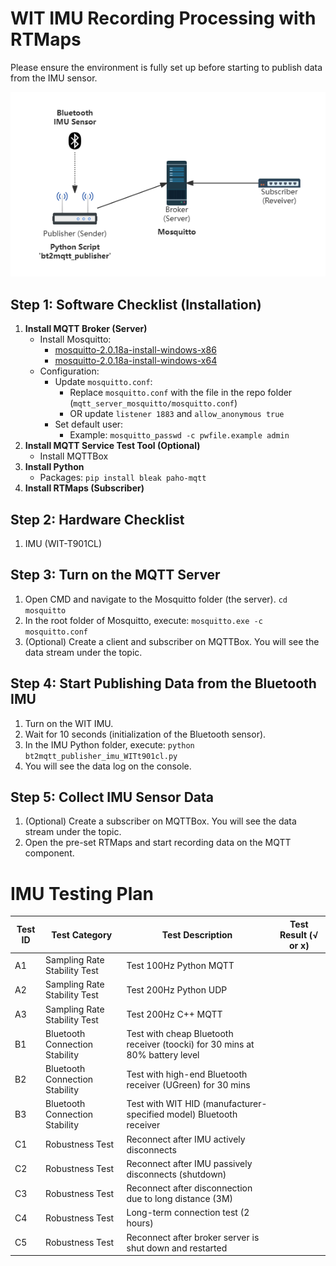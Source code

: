 # WIT IMU Recording Processing with RTMaps
Please ensure the environment is fully set up before starting to publish data from the IMU sensor.

![Data transmission topology diagram](https://github.com/yyt1208732230/Zoe_IMUs/blob/main/WIT_BWT901CL/mqtt_server_mosquitto/MQTT.png "MQTT Topology")

## Step 1: Software Checklist (Installation)
1. **Install MQTT Broker (Server)**
   - Install Mosquitto:
     - [mosquitto-2.0.18a-install-windows-x86](https://mosquitto.org/files/binary/win64/mosquitto-2.0.18-install-windows-x64.exe)
     - [mosquitto-2.0.18a-install-windows-x64](https://mosquitto.org/files/binary/win32/mosquitto-2.0.18-install-windows-x86.exe)
   - Configuration:
     - Update `mosquitto.conf`:
       - Replace `mosquitto.conf` with the file in the repo folder (`mqtt_server_mosquitto/mosquitto.conf`)
       - OR update `listener 1883` and `allow_anonymous true`
     - Set default user:
       - Example: `mosquitto_passwd -c pwfile.example admin`
2. **Install MQTT Service Test Tool (Optional)**
   - Install MQTTBox
3. **Install Python**
   - Packages: `pip install bleak paho-mqtt`
4. **Install RTMaps (Subscriber)**

## Step 2: Hardware Checklist
1. IMU (WIT-T901CL)

## Step 3: Turn on the MQTT Server
1. Open CMD and navigate to the Mosquitto folder (the server).
  `cd mosquitto`
2. In the root folder of Mosquitto, execute: 
  `mosquitto.exe -c mosquitto.conf`
3. (Optional) Create a client and subscriber on MQTTBox. You will see the data stream under the topic.

## Step 4: Start Publishing Data from the Bluetooth IMU
1. Turn on the WIT IMU.
2. Wait for 10 seconds (initialization of the Bluetooth sensor).
3. In the IMU Python folder, execute: 
  `python bt2mqtt_publisher_imu_WITt901cl.py`
4. You will see the data log on the console.

## Step 5: Collect IMU Sensor Data
1. (Optional) Create a subscriber on MQTTBox. You will see the data stream under the topic.
2. Open the pre-set RTMaps and start recording data on the MQTT component.


# IMU Testing Plan

| Test ID | Test Category                  | Test Description                                                                            | Test Result (√ or x) |
|---------|--------------------------------|---------------------------------------------------------------------------------------------|----------------------|
| A1      | Sampling Rate Stability Test   | Test 100Hz Python MQTT                                                                             |                      |
| A2      | Sampling Rate Stability Test   | Test 200Hz Python UDP                                                                              |                      |
| A3      | Sampling Rate Stability Test   | Test 200Hz C++ MQTT                                                                         |                      |
| B1      | Bluetooth Connection Stability | Test with cheap Bluetooth receiver (toocki) for 30 mins at 80% battery level                |                      |
| B2      | Bluetooth Connection Stability | Test with high-end Bluetooth receiver (UGreen) for 30 mins                                  |                      |
| B3      | Bluetooth Connection Stability | Test with WIT HID (manufacturer-specified model) Bluetooth receiver                         |                      |
| C1      | Robustness Test                | Reconnect after IMU actively disconnects                                                    |                      |
| C2      | Robustness Test                | Reconnect after IMU passively disconnects (shutdown)                                        |                      |
| C3      | Robustness Test                | Reconnect after disconnection due to long distance (3M)                                     |                      |
| C4      | Robustness Test                | Long-term connection test (2 hours)                                                         |                      |
| C5      | Robustness Test                | Reconnect after broker server is shut down and restarted                              |                      |
